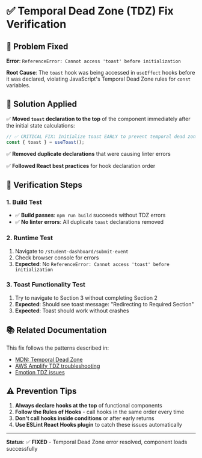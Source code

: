 # ✅ Temporal Dead Zone (TDZ) Fix Verification

## 🎯 **Problem Fixed**

**Error**: `ReferenceError: Cannot access 'toast' before initialization`

**Root Cause**: The `toast` hook was being accessed in `useEffect` hooks before it was declared, violating JavaScript's Temporal Dead Zone rules for `const` variables.

## 🔧 **Solution Applied**

✅ **Moved `toast` declaration to the top** of the component immediately after the initial state calculations:

```javascript
// ✅ CRITICAL FIX: Initialize toast EARLY to prevent temporal dead zone errors
const { toast } = useToast();
```

✅ **Removed duplicate declarations** that were causing linter errors

✅ **Followed React best practices** for hook declaration order

## 🧪 **Verification Steps**

### 1. Build Test
- ✅ **Build passes**: `npm run build` succeeds without TDZ errors
- ✅ **No linter errors**: All duplicate `toast` declarations removed

### 2. Runtime Test
1. Navigate to `/student-dashboard/submit-event`
2. Check browser console for errors
3. **Expected**: No `ReferenceError: Cannot access 'toast' before initialization`

### 3. Toast Functionality Test
1. Try to navigate to Section 3 without completing Section 2
2. **Expected**: Should see toast message: "Redirecting to Required Section"
3. **Expected**: Toast should work without crashes

## 📚 **Related Documentation**

This fix follows the patterns described in:
- [MDN: Temporal Dead Zone](https://developer.mozilla.org/en-US/docs/Web/JavaScript/Reference/Errors/Cant_access_lexical_declaration_before_init)
- [AWS Amplify TDZ troubleshooting](https://ui.docs.amplify.aws/react/getting-started/troubleshooting)
- [Emotion TDZ issues](https://github.com/emotion-js/emotion/issues/3322)

## ⚠️ **Prevention Tips**

1. **Always declare hooks at the top** of functional components
2. **Follow the Rules of Hooks** - call hooks in the same order every time
3. **Don't call hooks inside conditions** or after early returns
4. **Use ESLint React Hooks plugin** to catch these issues automatically

---

**Status**: ✅ **FIXED** - Temporal Dead Zone error resolved, component loads successfully 
